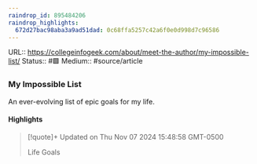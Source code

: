 ```yaml
---
raindrop_id: 895484206
raindrop_highlights:
  672d27bac98aba3a9ad51dad: 0c68ffa5257c42a6f0e0d998d7c96586
---
```


URL:: https://collegeinfogeek.com/about/meet-the-author/my-impossible-list/
Status:: #🟩
Medium:: #source/article


### My Impossible List

An ever-evolving list of epic goals for my life.

#### Highlights

> [!quote]+ Updated on Thu Nov 07 2024 15:48:58 GMT-0500
>
> Life Goals
